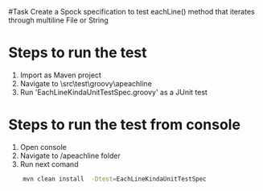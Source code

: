 #Task 
Create a Spock specification to test eachLine() method that iterates through multiline File or String 

# Steps to run the test
1. Import as Maven project 
2. Navigate to \src\test\groovy\apeachline
3. Run 'EachLineKindaUnitTestSpec.groovy' as a JUnit test 

# Steps to run the test from console
1. Open console 
2. Navigate to /apeachline folder
3. Run next comand
```sh
    mvn clean install  -Dtest=EachLineKindaUnitTestSpec
```